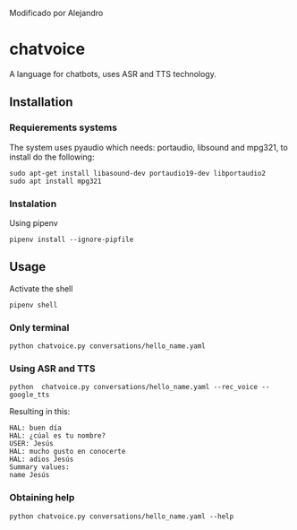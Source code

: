  Modificado por Alejandro
# chatvoice

A language for chatbots, uses ASR and TTS technology.


## Installation

### Requierements systems

The system uses pyaudio which needs: portaudio, libsound and mpg321, to install do the following:

    sudo apt-get install libasound-dev portaudio19-dev libportaudio2
    sudo apt install mpg321

### Instalation

Using pipenv

    pipenv install --ignore-pipfile

## Usage

Activate the shell

    pipenv shell


### Only terminal 

    python chatvoice.py conversations/hello_name.yaml

### Using ASR and TTS

    python  chatvoice.py conversations/hello_name.yaml --rec_voice --google_tts

Resulting in this:

    HAL: buen día
    HAL: ¿cúal es tu nombre?
    USER: Jesús
    HAL: mucho gusto en conocerte
    HAL: adios Jesús
    Summary values:
    name Jesús

### Obtaining help

    python chatvoice.py conversations/hello_name.yaml --help
